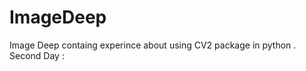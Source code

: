 # ImageDeep 
Image Deep containg experince about using CV2 package in python .</br> 
Second Day :     
    
  
